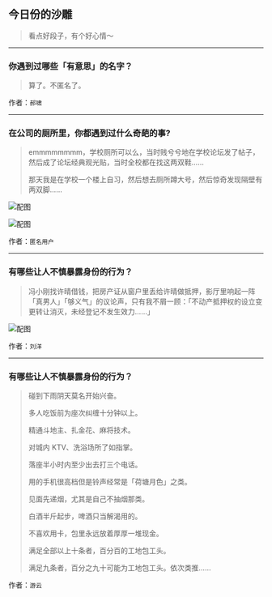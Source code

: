 ## 今日份的沙雕

> 看点好段子，有个好心情～


 
---

### 你遇到过哪些「有意思」的名字？

> 算了。不匿名了。


作者：`郝啸`

---

### 在公司的厕所里，你都遇到过什么奇葩的事?

> emmmmmmmm，学校厕所可以么，当时贱兮兮地在学校论坛发了帖子，然后成了论坛经典观光贴，当时全校都在找这两双鞋......
> 
> 那天我是在学校一个楼上自习，然后想去厕所蹲大号，然后惊奇发现隔壁有两双脚......



![配图](http://pic4.zhimg.com/70/v2-ff36e338a45c29801ac2c4aed41c9f13_b.jpg)



![配图](http://pic3.zhimg.com/70/v2-a601d07efd8001d707f2fcb722115f72_b.jpg)


作者：`匿名用户`

---

### 有哪些让人不慎暴露身份的行为？

> 冯小刚找许晴借钱，把房产证从窗户里丢给许晴做抵押，影厅里响起一阵「真男人」「够义气」的议论声，只有我不屑一顾：「不动产抵押权的设立变更转让消灭，未经登记不发生效力……」



![配图](http://pic3.zhimg.com/70/v2-9ad08bcd8ec3b063f4a3e68910c41462_b.jpg)


作者：`刘洋`

---

### 有哪些让人不慎暴露身份的行为？

> 碰到下雨阴天莫名开始兴奋。
> 
> 多人吃饭前为座次纠缠十分钟以上。
> 
> 精通斗地主、扎金花、麻将技术。
> 
> 对城内 KTV、洗浴场所了如指掌。
> 
> 落座半小时内至少出去打三个电话。
> 
> 用的手机很高档但是铃声经常是「荷塘月色」之类。
> 
> 见面先递烟，尤其是自己不抽烟那类。
> 
> 白酒半斤起步，啤酒只当解渴用的。
> 
> 不喜欢用卡，包里永远放着厚厚一堆现金。
> 
> 满足全部以上十条者，百分百的工地包工头。
> 
> 满足九条者，百分之九十可能为工地包工头。依次类推……


作者：`游云`